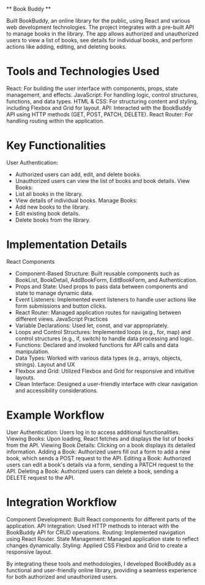 ** Book Buddy **

Built BookBuddy, an online library for the public, using React and various web development technologies. The project integrates with a pre-built API to manage books in the library. The app allows authorized and unauthorized users to view a list of books, see details for individual books, and perform actions like adding, editing, and deleting books.

# Tools and Technologies Used
React: For building the user interface with components, props, state management, and effects.
JavaScript: For handling logic, control structures, functions, and data types.
HTML & CSS: For structuring content and styling, including Flexbox and Grid for layout.
API: Interacted with the BookBuddy API using HTTP methods (GET, POST, PATCH, DELETE).
React Router: For handling routing within the application.

# Key Functionalities
User Authentication:
- Authorized users can add, edit, and delete books.
- Unauthorized users can view the list of books and book details.
View Books:
- List all books in the library.
- View details of individual books.
Manage Books:
- Add new books to the library.
- Edit existing book details.
- Delete books from the library.

# Implementation Details
React Components
- Component-Based Structure: Built reusable components such as BookList, BookDetail, AddBookForm, EditBookForm, and Authentication.
- Props and State: Used props to pass data between components and state to manage dynamic data.
- Event Listeners: Implemented event listeners to handle user actions like form submissions and button clicks.
- React Router: Managed application routes for navigating between different views.
JavaScript Practices
- Variable Declarations: Used let, const, and var appropriately.
- Loops and Control Structures: Implemented loops (e.g., for, map) and control structures (e.g., if, switch) to handle data processing and logic.
- Functions: Declared and invoked functions for API calls and data manipulation.
- Data Types: Worked with various data types (e.g., arrays, objects, strings).
Layout and UX
- Flexbox and Grid: Utilized Flexbox and Grid for responsive and intuitive layouts.
- Clean Interface: Designed a user-friendly interface with clear navigation and accessibility considerations.

# Example Workflow
User Authentication: Users log in to access additional functionalities.
Viewing Books: Upon loading, React fetches and displays the list of books from the API.
Viewing Book Details: Clicking on a book displays its detailed information.
Adding a Book: Authorized users fill out a form to add a new book, which sends a POST request to the API.
Editing a Book: Authorized users can edit a book's details via a form, sending a PATCH request to the API.
Deleting a Book: Authorized users can delete a book, sending a DELETE request to the API.

# Integration Workflow
Component Development: Built React components for different parts of the application.
API Integration: Used HTTP methods to interact with the BookBuddy API for CRUD operations.
Routing: Implemented navigation using React Router.
State Management: Managed application state to reflect changes dynamically.
Styling: Applied CSS Flexbox and Grid to create a responsive layout.

By integrating these tools and methodologies, I developed BookBuddy as a functional and user-friendly online library, providing a seamless experience for both authorized and unauthorized users.






